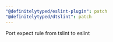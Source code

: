 ```yaml
---
"@definitelytyped/eslint-plugin": patch
"@definitelytyped/dtslint": patch
---
```


Port expect rule from tslint to eslint
